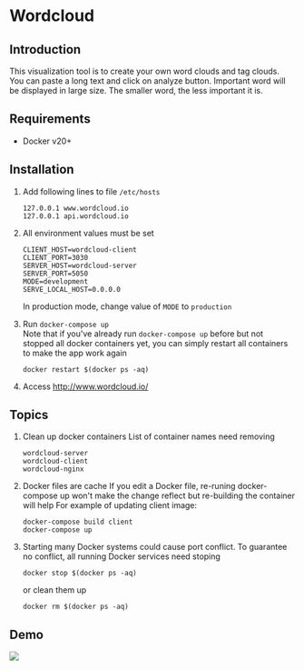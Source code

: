 # Wordcloud

## Introduction

This visualization tool is to create your own word clouds and tag clouds. You can paste a long text and click on analyze button. Important word will be displayed in large size. The smaller word, the less important it is.

## Requirements

- Docker v20+

## Installation

1. Add following lines to file `/etc/hosts`

   ```
   127.0.0.1 www.wordcloud.io
   127.0.0.1 api.wordcloud.io
   ```

2. All environment values must be set

   ```
   CLIENT_HOST=wordcloud-client
   CLIENT_PORT=3030
   SERVER_HOST=wordcloud-server
   SERVER_PORT=5050
   MODE=development
   SERVE_LOCAL_HOST=0.0.0.0
   ```

   In production mode, change value of `MODE` to `production`

3. Run `docker-compose up`\
   Note that if you've already run `docker-compose up` before but not stopped all docker containers yet, you can simply restart all containers to make the app work again
   ```
   docker restart $(docker ps -aq)
   ```

4. Access http://www.wordcloud.io/

## Topics

1. Clean up docker containers
   List of container names need removing
   ```
   wordcloud-server
   wordcloud-client
   wordcloud-nginx
   ```

2. Docker files are cache
   If you edit a Docker file, re-runing docker-compose up won't make the change reflect but re-building the container will help
   For example of updating client image:
   ```
   docker-compose build client 
   docker-compose up
   ```

3. Starting many Docker systems could cause port conflict. To guarantee no conflict, all running Docker services need stoping
   ```
   docker stop $(docker ps -aq)
   ```
   or clean them up 
   ```
   docker rm $(docker ps -aq)
   ```
## Demo

<img src="https://via.placeholder.com/400x200/303030/FFFFFF/?text=demo"></img>
